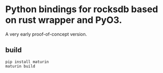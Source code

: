 # Python bindings for rocksdb based on rust wrapper and PyO3.

A very early proof-of-concept version.

## build

```
pip install maturin
maturin build
```
